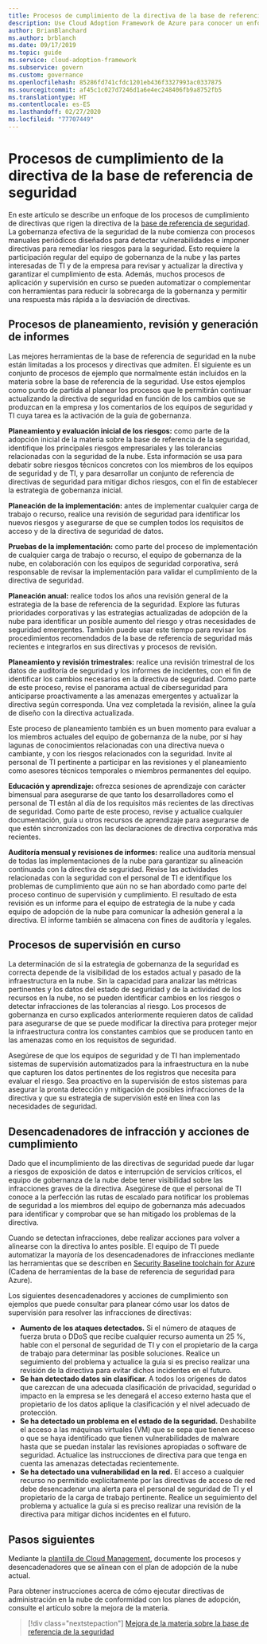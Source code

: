```yaml
---
title: Procesos de cumplimiento de la directiva de la base de referencia de seguridad
description: Use Cloud Adoption Framework de Azure para conocer un enfoque sobre los procesos de creación que prestan apoyo a la materia de gobernanza de la línea de base de seguridad.
author: BrianBlanchard
ms.author: brblanch
ms.date: 09/17/2019
ms.topic: guide
ms.service: cloud-adoption-framework
ms.subservice: govern
ms.custom: governance
ms.openlocfilehash: 85286fd741cfdc1201eb436f3327993ac0337875
ms.sourcegitcommit: af45c1c027d7246d1a6e4ec248406fb9a8752fb5
ms.translationtype: HT
ms.contentlocale: es-ES
ms.lasthandoff: 02/27/2020
ms.locfileid: "77707449"
---
```

# <a name="security-baseline-policy-compliance-processes"></a>Procesos de cumplimiento de la directiva de la base de referencia de seguridad

En este artículo se describe un enfoque de los procesos de cumplimiento de directivas que rigen la directiva de la [base de referencia de seguridad](./index.md). La gobernanza efectiva de la seguridad de la nube comienza con procesos manuales periódicos diseñados para detectar vulnerabilidades e imponer directivas para remediar los riesgos para la seguridad. Esto requiere la participación regular del equipo de gobernanza de la nube y las partes interesadas de TI y de la empresa para revisar y actualizar la directiva y garantizar el cumplimiento de esta. Además, muchos procesos de aplicación y supervisión en curso se pueden automatizar o complementar con herramientas para reducir la sobrecarga de la gobernanza y permitir una respuesta más rápida a la desviación de directivas.

## <a name="planning-review-and-reporting-processes"></a>Procesos de planeamiento, revisión y generación de informes

Las mejores herramientas de la base de referencia de seguridad en la nube están limitadas a los procesos y directivas que admiten. El siguiente es un conjunto de procesos de ejemplo que normalmente están incluidos en la materia sobre la base de referencia de la seguridad. Use estos ejemplos como punto de partida al planear los procesos que le permitirán continuar actualizando la directiva de seguridad en función de los cambios que se produzcan en la empresa y los comentarios de los equipos de seguridad y TI cuya tarea es la activación de la guía de gobernanza.

**Planeamiento y evaluación inicial de los riesgos:** como parte de la adopción inicial de la materia sobre la base de referencia de la seguridad, identifique los principales riesgos empresariales y las tolerancias relacionadas con la seguridad de la nube. Esta información se usa para debatir sobre riesgos técnicos concretos con los miembros de los equipos de seguridad y de TI, y para desarrollar un conjunto de referencia de directivas de seguridad para mitigar dichos riesgos, con el fin de establecer la estrategia de gobernanza inicial.

**Planeación de la implementación:** antes de implementar cualquier carga de trabajo o recurso, realice una revisión de seguridad para identificar los nuevos riesgos y asegurarse de que se cumplen todos los requisitos de acceso y de la directiva de seguridad de datos.

**Pruebas de la implementación:** como parte del proceso de implementación de cualquier carga de trabajo o recurso, el equipo de gobernanza de la nube, en colaboración con los equipos de seguridad corporativa, será responsable de revisar la implementación para validar el cumplimiento de la directiva de seguridad.

**Planeación anual:** realice todos los años una revisión general de la estrategia de la base de referencia de la seguridad. Explore las futuras prioridades corporativas y las estrategias actualizadas de adopción de la nube para identificar un posible aumento del riesgo y otras necesidades de seguridad emergentes. También puede usar este tiempo para revisar los procedimientos recomendados de la base de referencia de seguridad más recientes e integrarlos en sus directivas y procesos de revisión.

**Planeamiento y revisión trimestrales:** realice una revisión trimestral de los datos de auditoría de seguridad y los informes de incidentes, con el fin de identificar los cambios necesarios en la directiva de seguridad. Como parte de este proceso, revise el panorama actual de ciberseguridad para anticiparse proactivamente a las amenazas emergentes y actualizar la directiva según corresponda. Una vez completada la revisión, alinee la guía de diseño con la directiva actualizada.

Este proceso de planeamiento también es un buen momento para evaluar a los miembros actuales del equipo de gobernanza de la nube, por si hay lagunas de conocimientos relacionadas con una directiva nueva o cambiante, y con los riesgos relacionados con la seguridad. Invite al personal de TI pertinente a participar en las revisiones y el planeamiento como asesores técnicos temporales o miembros permanentes del equipo.

**Educación y aprendizaje:** ofrezca sesiones de aprendizaje con carácter bimensual para asegurarse de que tanto los desarrolladores como el personal de TI están al día de los requisitos más recientes de las directivas de seguridad. Como parte de este proceso, revise y actualice cualquier documentación, guía u otros recursos de aprendizaje para asegurarse de que estén sincronizados con las declaraciones de directiva corporativa más recientes.

**Auditoría mensual y revisiones de informes:** realice una auditoría mensual de todas las implementaciones de la nube para garantizar su alineación continuada con la directiva de seguridad. Revise las actividades relacionadas con la seguridad con el personal de TI e identifique los problemas de cumplimiento que aún no se han abordado como parte del proceso continuo de supervisión y cumplimiento. El resultado de esta revisión es un informe para el equipo de estrategia de la nube y cada equipo de adopción de la nube para comunicar la adhesión general a la directiva. El informe también se almacena con fines de auditoría y legales.

## <a name="ongoing-monitoring-processes"></a>Procesos de supervisión en curso

La determinación de si la estrategia de gobernanza de la seguridad es correcta depende de la visibilidad de los estados actual y pasado de la infraestructura en la nube. Sin la capacidad para analizar las métricas pertinentes y los datos del estado de seguridad y de la actividad de los recursos en la nube, no se pueden identificar cambios en los riesgos o detectar infracciones de las tolerancias al riesgo. Los procesos de gobernanza en curso explicados anteriormente requieren datos de calidad para asegurarse de que se puede modificar la directiva para proteger mejor la infraestructura contra los constantes cambios que se producen tanto en las amenazas como en los requisitos de seguridad.

Asegúrese de que los equipos de seguridad y de TI han implementado sistemas de supervisión automatizados para la infraestructura en la nube que capturen los datos pertinentes de los registros que necesita para evaluar el riesgo. Sea proactivo en la supervisión de estos sistemas para asegurar la pronta detección y mitigación de posibles infracciones de la directiva y que su estrategia de supervisión esté en línea con las necesidades de seguridad.

## <a name="violation-triggers-and-enforcement-actions"></a>Desencadenadores de infracción y acciones de cumplimiento

Dado que el incumplimiento de las directivas de seguridad puede dar lugar a riesgos de exposición de datos e interrupción de servicios críticos, el equipo de gobernanza de la nube debe tener visibilidad sobre las infracciones graves de la directiva. Asegúrese de que el personal de TI conoce a la perfección las rutas de escalado para notificar los problemas de seguridad a los miembros del equipo de gobernanza más adecuados para identificar y comprobar que se han mitigado los problemas de la directiva.

Cuando se detectan infracciones, debe realizar acciones para volver a alinearse con la directiva lo antes posible. El equipo de TI puede automatizar la mayoría de los desencadenadores de infracciones mediante las herramientas que se describen en [Security Baseline toolchain for Azure](./toolchain.md) (Cadena de herramientas de la base de referencia de seguridad para Azure).

Los siguientes desencadenadores y acciones de cumplimiento son ejemplos que puede consultar para planear cómo usar los datos de supervisión para resolver las infracciones de directivas:

- **Aumento de los ataques detectados.** Si el número de ataques de fuerza bruta o DDoS que recibe cualquier recurso aumenta un 25 %, hable con el personal de seguridad de TI y con el propietario de la carga de trabajo para determinar las posible soluciones. Realice un seguimiento del problema y actualice la guía si es preciso realizar una revisión de la directiva para evitar dichos incidentes en el futuro.
- **Se han detectado datos sin clasificar.** A todos los orígenes de datos que carezcan de una adecuada clasificación de privacidad, seguridad o impacto en la empresa se les denegará el acceso externo hasta que el propietario de los datos aplique la clasificación y el nivel adecuado de protección.
- **Se ha detectado un problema en el estado de la seguridad.** Deshabilite el acceso a las máquinas virtuales (VM) que se sepa que tienen acceso o que se haya identificado que tienen vulnerabilidades de malware hasta que se puedan instalar las revisiones apropiadas o software de seguridad. Actualice las instrucciones de directiva para que tenga en cuenta las amenazas detectadas recientemente.
- **Se ha detectado una vulnerabilidad en la red.** El acceso a cualquier recurso no permitido explícitamente por las directivas de acceso de red debe desencadenar una alerta para el personal de seguridad de TI y el propietario de la carga de trabajo pertinente. Realice un seguimiento del problema y actualice la guía si es preciso realizar una revisión de la directiva para mitigar dichos incidentes en el futuro.

## <a name="next-steps"></a>Pasos siguientes

Mediante la [plantilla de Cloud Management](./template.md), documente los procesos y desencadenadores que se alinean con el plan de adopción de la nube actual.

Para obtener instrucciones acerca de cómo ejecutar directivas de administración en la nube de conformidad con los planes de adopción, consulte el artículo sobre la mejora de la materia.

> [!div class="nextstepaction"]
> [Mejora de la materia sobre la base de referencia de la seguridad](./discipline-improvement.md)
